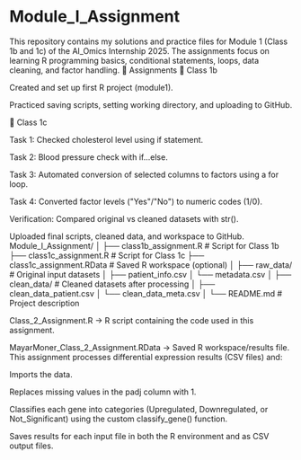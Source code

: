 # Module_I_Assignment

This repository contains my solutions and practice files for Module 1 (Class 1b and 1c) of the AI_Omics Internship 2025.
The assignments focus on learning R programming basics, conditional statements, loops, data cleaning, and factor handling.
📝 Assignments
🔹 Class 1b

Created and set up first R project (module1).

Practiced saving scripts, setting working directory, and uploading to GitHub.

🔹 Class 1c

Task 1: Checked cholesterol level using if statement.

Task 2: Blood pressure check with if...else.

Task 3: Automated conversion of selected columns to factors using a for loop.

Task 4: Converted factor levels ("Yes"/"No") to numeric codes (1/0).

Verification: Compared original vs cleaned datasets with str().

Uploaded final scripts, cleaned data, and workspace to GitHub.
Module_I_Assignment/
│
├── class1b_assignment.R         # Script for Class 1b
├── class1c_assignment.R         # Script for Class 1c
├── class1c_assignment.RData     # Saved R workspace (optional)
│
├── raw_data/                    # Original input datasets
│   ├── patient_info.csv
│   └── metadata.csv
│
├── clean_data/                  # Cleaned datasets after processing
│   ├── clean_data_patient.csv
│   └── clean_data_meta.csv
│
└── README.md                    # Project description

Class_2_Assignment.R → R script containing the code used in this assignment.

MayarMoner_Class_2_Assignment.RData → Saved R workspace/results file.
This assignment processes differential expression results (CSV files) and:

Imports the data.

Replaces missing values in the padj column with 1.

Classifies each gene into categories (Upregulated, Downregulated, or Not_Significant) using the custom classify_gene() function.

Saves results for each input file in both the R environment and as CSV output files.
